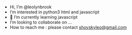 -  Hi, I’m @leolynbrook
-   I’m interested in python3 html and javascript
- 🌱 I’m currently learning javascript
- I’m looking to collaborate on ...
-  How to reach me : please contact shovskyleo@gmail.com 

<!---
leolynbrook/leolynbrook is a ✨ special ✨ repository because its `README.md` (this file) appears on your GitHub profile.
You can click the Preview link to take a look at your changes. 
--->
